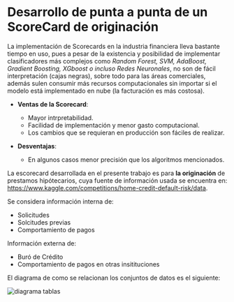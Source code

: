 # Desarrollo de punta a punta de un ScoreCard de originación
La implementación de Scorecards en la industria financiera lleva bastante tiempo en uso, pues a pesar de la existencia y posibilidad de implementar clasificadores más complejos como *Random Forest, SVM, AdaBoost, Gradient Boosting, XGboost o incluso Redes Neuronales*, no son de fácil interpretación (cajas negras), sobre todo para las áreas comerciales, además sulen consumir más recursos computacionales sin importar si el modelo está implementado en nube (la facturación es más costosa).
* **Ventas de la Scorecard**:
    * Mayor intrpretabilidad.
    * Facilidad de implementación y menor gasto computacional.
    * Los cambios que se requieran en producción son fáciles de realizar.
   
* **Desventajas**:
    * En algunos casos menor precisión que los algoritmos mencionados.

 La escorecard desarrollada en el presente trabajo es para **la originación** de prestamos hipótecarios, cuya fuente de información usada se encuentra en: https://www.kaggle.com/competitions/home-credit-default-risk/data.

Se considera información interna de:
* Solicitudes
* Solcitudes previas
* Comportamiento de pagos

Información externa de:

* Buró de Crédito
* Comportamiento de pagos en otras insitituciones

El diagrama de como se relacionan los conjuntos de datos es el siguiente:

![diagrama tablas](https://github.com/angujoma/ScoreCard-Project/assets/141785336/7a08cff0-3d8a-487a-970c-3b3bec8382b6)
